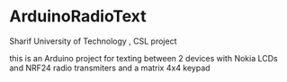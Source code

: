 # ArduinoRadioText
Sharif University of Technology , CSL project

this is an Arduino project for texting between 2 devices with Nokia LCDs and NRF24 radio transmiters and a matrix 4x4 keypad
